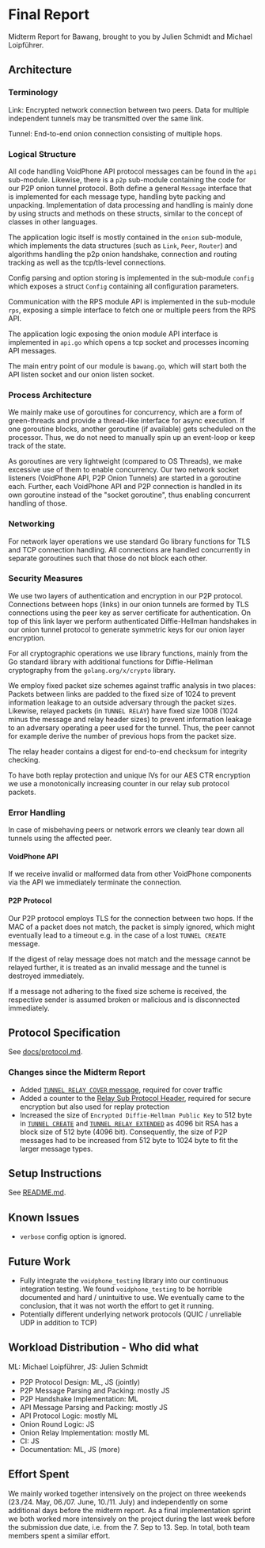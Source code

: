 # Final Report

Midterm Report for Bawang, brought to you by Julien Schmidt and Michael Loipführer.


## Architecture

### Terminology

Link: Encrypted network connection between two peers. Data for multiple independent tunnels may be transmitted over the same link.

Tunnel: End-to-end onion connection consisting of multiple hops.


### Logical Structure

All code handling VoidPhone API protocol messages can be found in the `api` sub-module.
Likewise, there is a `p2p` sub-module containing the code for our P2P onion tunnel protocol.
Both define a general `Message` interface that is implemented for each message type, handling byte packing and unpacking. Implementation of data processing and handling is mainly done by using structs and methods on these structs, similar to the concept of classes in other languages.

The application logic itself is mostly contained in the `onion` sub-module, which implements the data structures (such as `Link`, `Peer`, `Router`) and algorithms handling the p2p onion handshake, connection and routing tracking as well as the tcp/tls-level connections.

Config parsing and option storing is implemented in the sub-module `config` which exposes a struct `Config` containing all configuration parameters.

Communication with the RPS module API is implemented in the sub-module `rps`, exposing a simple interface to fetch one or multiple peers from the RPS API.

The application logic exposing the onion module API interface is implemented in `api.go` which opens a tcp socket and processes incoming API messages.

The main entry point of our module is `bawang.go`, which will start both the API listen socket and our onion listen socket.


### Process Architecture

We mainly make use of goroutines for concurrency, which are a form of green-threads and provide a thread-like interface for async execution. If one goroutine blocks, another goroutine (if available) gets scheduled on the processor. Thus, we do not need to manually spin up an event-loop or keep track of the state. 

As goroutines are very lightweight (compared to OS Threads), we make excessive use of them to enable concurrency. Our two network socket listeners (VoidPhone API, P2P Onion Tunnels) are started in a goroutine each. Further, each VoidPhone API and P2P connection is handled in its own goroutine instead of the "socket goroutine", thus enabling concurrent handling of those.


### Networking

For network layer operations we use standard Go library functions for TLS and TCP connection handling. All connections are handled concurrently in separate goroutines such that those do not block each other.


### Security Measures

We use two layers of authentication and encryption in our P2P protocol.
Connections between hops (links) in our onion tunnels are formed by TLS connections using the peer key as server certificate for authentication.
On top of this link layer we perform authenticated Diffie-Hellman handshakes in our onion tunnel protocol to generate symmetric keys for our onion layer encryption.

For all cryptographic operations we use library functions, mainly from the Go standard library with additional functions for Diffie-Hellman cryptography from the `golang.org/x/crypto` library.

We employ fixed packet size schemes against traffic analysis in two places:
Packets between links are padded to the fixed size of 1024 to prevent information leakage to an outside adversary through the packet sizes.
Likewise, relayed packets (in `TUNNEL RELAY`) have fixed size 1008 (1024 minus the message and relay header sizes) to prevent information leakage to an adversary operating a peer used for the tunnel. Thus, the peer cannot for example derive the number of previous hops from the packet size.

The relay header contains a digest for end-to-end checksum for integrity checking.

To have both replay protection and unique IVs for our AES CTR encryption we use a monotonically increasing counter in our relay sub protocol packets.

### Error Handling

In case of misbehaving peers or network errors we cleanly tear down all tunnels using the affected peer.

#### VoidPhone API

If we receive invalid or malformed data from other VoidPhone components via the API we immediately terminate the connection.


#### P2P Protocol

Our P2P protocol employs TLS for the connection between two hops. If the MAC of a packet does not match, the packet is simply ignored, which might eventually lead to a timeout e.g. in the case of a lost `TUNNEL CREATE` message.

If the digest of relay message does not match and the message cannot be relayed further, it is treated as an invalid message and the tunnel is destroyed immediately.

If a message not adhering to the fixed size scheme is received, the respective sender is assumed broken or malicious and is disconnected immediately.


## Protocol Specification

See [docs/protocol.md](../protocol.md).

### Changes since the Midterm Report

* Added [`TUNNEL RELAY COVER` message](../protocol.md#tunnel-relay-cover), required for cover traffic
* Added a counter to the [Relay Sub Protocol Header](../protocol.md#relay-sub-protocol-header), required for secure encryption but also used for replay protection
* Increased the size of `Encrypted Diffie-Hellman Public Key` to 512 byte in [`TUNNEL CREATE`](../protocol.md#tunnel-create) and [`TUNNEL RELAY EXTENDED`](../protocol.md#tunnel-relay-extended) as 4096 bit RSA has a block size of 512 byte (4096 bit). Consequently, the size of P2P messages had to be increased from 512 byte to 1024 byte to fit the larger message types.


## Setup Instructions

See [README.md](../../README.md).


## Known Issues
- `verbose` config option is ignored.


## Future Work

- Fully integrate the `voidphone_testing` library into our continuous integration testing. We found `voidphone_testing` to be horrible documented and hard / unintuitive to use. We eventually came to the conclusion, that it was not worth the effort to get it running.
- Potentially different underlying network protocols (QUIC / unreliable UDP in addition to TCP)


## Workload Distribution - Who did what

ML: Michael Loipführer, JS: Julien Schmidt

- P2P Protocol Design: ML, JS (jointly)
- P2P Message Parsing and Packing: mostly JS
- P2P Handshake Implementation: ML
- API Message Parsing and Packing: mostly JS
- API Protocol Logic: mostly ML
- Onion Round Logic: JS
- Onion Relay Implementation: mostly ML
- CI: JS
- Documentation: ML, JS (more)


## Effort Spent

We mainly worked together intensively on the project on three weekends (23./24. May, 06./07. June, 10./11. July) and independently on some additional days before the midterm report.
As a final implementation sprint we both worked more intensively on the project during the last week before the submission due date, i.e. from the 7. Sep to 13. Sep. In total, both team members spent a similar effort.

